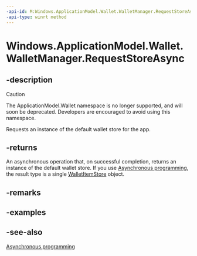 ```yaml
---
-api-id: M:Windows.ApplicationModel.Wallet.WalletManager.RequestStoreAsync
-api-type: winrt method
---
```


<!-- Method syntax
public Windows.Foundation.IAsyncOperation<Windows.ApplicationModel.Wallet.WalletItemStore> RequestStoreAsync()
-->

# Windows.ApplicationModel.Wallet.WalletManager.RequestStoreAsync

## -description
> [!CAUTION]
> The ApplicationModel.Wallet namespace is no longer supported, and will soon be deprecated. Developers are encouraged to avoid using this namespace.

Requests an instance of the default wallet store for the app.

## -returns
An asynchronous operation that, on successful completion, returns an instance of the default wallet store. If you use [Asynchronous programming](/windows/uwp/threading-async/asynchronous-programming-universal-windows-platform-apps), the result type is a single [WalletItemStore](walletitemstore.md) object.

## -remarks

## -examples

## -see-also
[Asynchronous programming](/windows/uwp/threading-async/asynchronous-programming-universal-windows-platform-apps)
